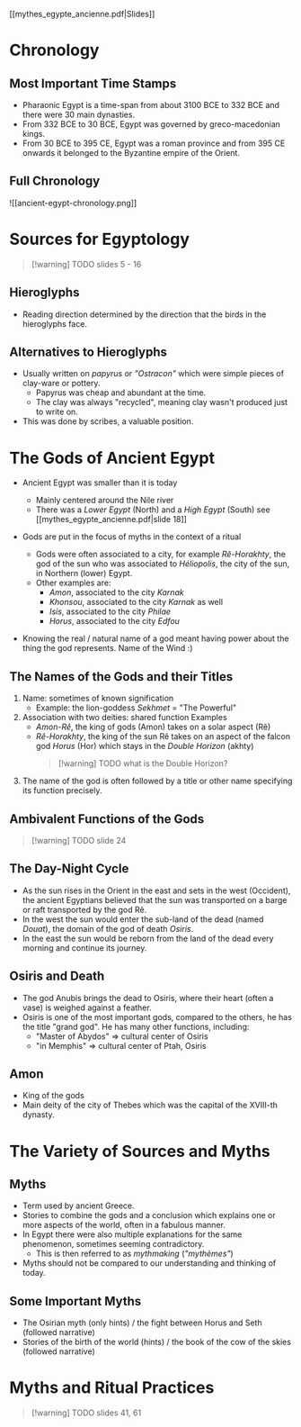 [[mythes_egypte_ancienne.pdf|Slides]]
# Chronology
## Most Important Time Stamps
- Pharaonic Egypt is a time-span from about 3100 BCE to 332 BCE and there were 30 main dynasties.
- From 332 BCE to 30 BCE, Egypt was governed by greco-macedonian kings.
- From 30 BCE to 395 CE, Egypt was a roman province and from 395 CE onwards it belonged to the Byzantine empire of the Orient.

## Full Chronology
![[ancient-egypt-chronology.png]]

# Sources for Egyptology

> [!warning] TODO
> slides 5 - 16

## Hieroglyphs
- Reading direction determined by the direction that the birds in the hieroglyphs face.

## Alternatives to Hieroglyphs
- Usually written on *papyrus* or *"Ostracon"* which were simple pieces of clay-ware or pottery.
	- Papyrus was cheap and abundant at the time.
	- The clay was always "recycled", meaning clay wasn't produced just to write on.
- This was done by scribes, a valuable position.

# The Gods of Ancient Egypt
- Ancient Egypt was smaller than it is today
	- Mainly centered around the Nile river
	- There was a *Lower Egypt* (North) and a *High Egypt* (South) see [[mythes_egypte_ancienne.pdf|slide 18]]

- Gods are put in the focus of myths in the context of a ritual
	- Gods were often associated to a city, for example *Rê-Horakhty*, the god of the sun who was associated to *Héliopolis*, the city of the sun, in Northern (lower) Egypt.
	- Other examples are:
		- *Amon*, associated to the city *Karnak*
		- *Khonsou*, associated to the city *Karnak* as well
		- *Isis*, associated to the city *Philae*
		- *Horus*, associated to the city *Edfou*

- Knowing the real / natural name of a god meant having power about the thing the god represents. Name of the Wind :)

## The Names of the Gods and their Titles
1. Name: sometimes of known signification
	- Example: the lion-goddess *Sekhmet* = "The Powerful" 
2. Association with two deities: shared function
   Examples
	- *Amon-Rê*, the king of gods (Amon) takes on a solar aspect (Rê)
	- *Rê-Horakhty*, the king of the sun Rê takes on an aspect of the falcon god *Horus* (Hor) which stays in the *Double Horizon* (akhty)
		> [!warning] TODO
		> what is the Double Horizon?
3. The name of the god is often followed by a title or other name specifying its function precisely.

## Ambivalent Functions of the Gods

> [!warning] TODO
> slide 24

## The Day-Night Cycle
- As the sun rises in the Orient in the east and sets in the west (Occident), the ancient Egyptians believed that the sun was transported on a barge or raft transported by the god Rê.
- In the west the sun would enter the sub-land of the dead (named *Douat*), the domain of the god of death *Osiris*.
- In the east the sun would be reborn from the land of the dead every morning and continue its journey.

## Osiris and Death
- The god Anubis brings the dead to Osiris, where their heart (often a vase) is weighed against a feather.
- Osiris is one of the most important gods, compared to the others, he has the title "grand god". He has many other functions, including:
	- "Master of Abydos" => cultural center of Osiris
	- "in Memphis" => cultural center of Ptah, Osiris

## Amon
- King of the gods
- Main deity of the city of Thebes which was the capital of the XVIII-th dynasty.

# The Variety of Sources and Myths
## Myths
- Term used by ancient Greece.
- Stories to combine the gods and a conclusion which explains one or more aspects of the world, often in a fabulous manner.
- In Egypt there were also multiple explanations for the same phenomenon, sometimes seeming contradictory.
	- This is then referred to as *mythmaking* (*"mythèmes"*)
- Myths should not be compared to our understanding and thinking of today.

## Some Important Myths
- The Osirian myth (only hints) / the fight between Horus and Seth (followed narrative)
- Stories of the birth of the world (hints) / the book of the cow of the skies (followed narrative)

# Myths and Ritual Practices 

> [!warning] TODO
> slides 41, 61